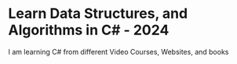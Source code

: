 # Learn Data Structures, and Algorithms in C# - 2024

I am learning C# from different Video Courses, Websites, and books

